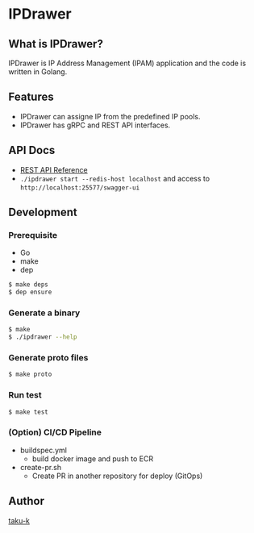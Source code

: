 # IPDrawer

## What is IPDrawer?
IPDrawer is IP Address Management (IPAM) application and the code is written in Golang.

## Features
* IPDrawer can assigne IP from the predefined IP pools.
* IPDrawer has gRPC and REST API interfaces.

## API Docs
* [REST API Reference](/pkg/server/apiclient/README.md)
* `./ipdrawer start --redis-host localhost` and access to `http://localhost:25577/swagger-ui`

## Development

### Prerequisite

* Go
* make
* dep

```bash
$ make deps
$ dep ensure
```

### Generate a binary

```bash
$ make
$ ./ipdrawer --help
```

### Generate proto files

```bash
$ make proto
```

### Run test

```bash
$ make test
```

### (Option) CI/CD Pipeline
- buildspec.yml
  - build docker image and push to ECR
- create-pr.sh
  - Create PR in another repository for deploy (GitOps)

## Author

[taku-k](https://github.com/taku-k)
